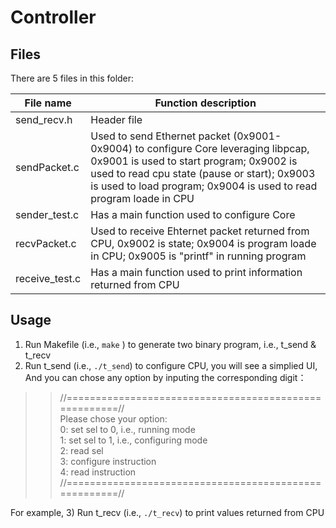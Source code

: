# Controller
## Files
There are 5 files in this folder:

| File name   | Function description |
|-------------|----------------------|
| send_recv.h | Header file          |
| sendPacket.c|Used to send Ethernet packet (0x9001-0x9004) to configure Core leveraging libpcap, 0x9001 is used to start program; 0x9002 is used to read cpu state (pause or start); 0x9003 is used to load program; 0x9004 is used to read program loade in CPU |
|sender_test.c| Has a main function used to configure Core          |
|recvPacket.c | Used to receive Ehternet packet returned from CPU, 0x9002 is state; 0x9004 is program loade in CPU; 0x9005 is "printf" in running program          |
|receive_test.c| Has a main function used to print information returned from CPU          |

## Usage
1) Run Makefile (i.e., `make` ) to generate two binary program, i.e., t_send & t_recv
2) Run t_send (i.e., `./t_send`) to configure CPU, you will see a simplied UI, And you can chose any option by inputing the corresponding digit：
  >>//======================================================//  
>>  Please chose your option:  
>>	0:	set sel to 0, i.e., running mode  
>>	1:	set sel to 1, i.e., configuring mode  
>>	2:	read sel  
>>	3:	configure instruction  
>>	4:	read instruction  
>>//======================================================//  

For example, 
3) Run t_recv (i.e., `./t_recv`) to print values returned from CPU
